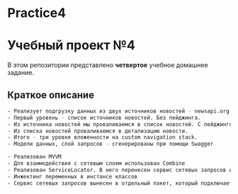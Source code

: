 # Practice4

# Учебный проект №4
  
В этом репозитории представлено **четвертое** учебное домашнее задание.

## Краткое описание

````bash
- Реализует подгрузку данных из двух источников новостей - newsapi.org и thenewsapi.com
- Первый уровень - список источников новостей. Без пейджинга.
- Из источника новостей мы проваливаемся в список новостей. С пейджингом.
- Из списка новостей проваливаемся в детализацию новости.
- Итого - три уровня вложенности на custom navigation stack.
- Модели данных, слой запросов - сгенерированы при помощи Swagger
````
````bash
- Реализован MVVM
- Для взаимодействия с сетевым слоем использован Combine
- Реализован ServiceLocator. В него перенесен сервис сетевых запросов и управление страницами
- Инжектинг переменных в инстансе классов
- Сервис сетевых запросов вынесен в отдельный пакет, который подключается через SwiftPM.
````

